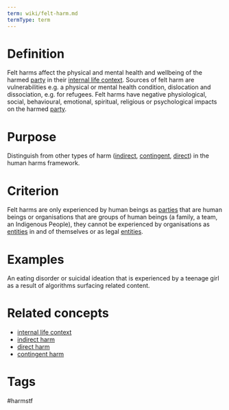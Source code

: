 ```yaml
---
term: wiki/felt-harm.md
termType: term
---
```

# Definition
Felt harms affect the physical and mental health and wellbeing of the harmed [party]([https://essif-lab.github.io/framework/docs/essifLab-glossary#](https://essif-lab.github.io/framework/docs/essifLab-glossary#party)party) in their [internal life context](https://trustoverip.github.io/toip/glossary.html#internal-life-context). 
Sources of felt harm are vulnerabilities e.g. a physical or mental health condition, dislocation and dissociation, e.g. for refugees.
Felt harms have negative physiological, social, behavioural, emotional, spiritual, religious or psychological impacts on the harmed [party](https://essif-lab.github.io/framework/docs/essifLab-glossary#party).
# Purpose
Distinguish from other types of harm ([indirect](https://trustoverip.github.io/hxwg/glossary.html#indirect-harm), [contingent](https://trustoverip.github.io/hxwg/glossary.html#contingent-harm), [direct](https://trustoverip.github.io/hxwg/glossary.html#felt-harm)) in the human harms framework.  
# Criterion
Felt harms are only experienced by human beings as [parties]([https://essif-lab.github.io/framework/docs/essifLab-glossary#p](https://essif-lab.github.io/framework/docs/essifLab-glossary#party)arty) that are human beings or organisations that are groups of human beings (a family, a team, an Indigenous People), they cannot be experienced by organisations as [entities]([https://essif-lab.github.io/framework/docs/essifLab-glossary#](https://essif-lab.github.io/framework/docs/essifLab-glossary#party)entity) in and of themselves or as legal [entities]([https://essif-lab.github.io/framework/docs/essifLab-glossary#](https://essif-lab.github.io/framework/docs/essifLab-glossary#party)entity).
# Examples
An eating disorder or suicidal ideation that is experienced by a teenage girl as a result of algorithms surfacing related content.  
# Related concepts
* [internal life context](https://trustoverip.github.io/toip/glossary.html#internal-life-context)
* [indirect harm](https://trustoverip.github.io/toip/glossary.html#indirect-harm)
* [direct harm](https://trustoverip.github.io/toip/glossary.html#direct-harm)
* [contingent harm](https://trustoverip.github.io/toip/glossary.html#contingent-harm)
# Tags  
 #harmstf